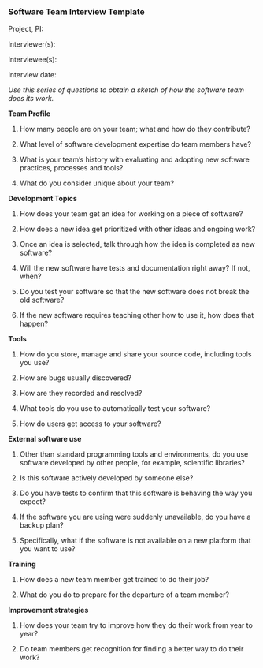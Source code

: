 ### **Software Team Interview Template**

Project, PI:

Interviewer(s):

Interviewee(s):

Interview date:

*Use this series of questions to obtain a sketch of how the software team does its work.*

**Team Profile**

1. How many people are on your team; what and how do they contribute?

2. What level of software development expertise do team members have?

3. What is your team’s history with evaluating and adopting new software practices, processes and tools?

4. What do you consider unique about your team?

**Development Topics**

1. How does your team get an idea for working on a piece of software?

2. How does a new idea get prioritized with other ideas and ongoing work?

3. Once an idea is selected, talk through how the idea is completed as new software?

4. Will the new software have tests and documentation right away? If not, when?

5. Do you test your software so that the new software does not break the old software?

6. If the new software requires teaching other how to use it, how does that happen?

**Tools**

1. How do you store, manage and share your source code, including tools you use?

2. How are bugs usually discovered?

3. How are they recorded and resolved?

4. What tools do you use to automatically test your software?

5. How do users get access to your software?

**External software use**

1. Other than standard programming tools and environments, do you use software developed by other people, for example, scientific libraries?

2. Is this software actively developed by someone else?

3. Do you have tests to confirm that this software is behaving the way you expect?

4. If the software you are using were suddenly unavailable, do you have a backup plan? 

5. Specifically, what if the software is not available on a new platform that you want to use?

**Training**

1. How does a new team member get trained to do their job?

2. What do you do to prepare for the departure of a team member?

**Improvement strategies**

1. How does your team try to improve how they do their work from year to year?

2. Do team members get recognition for finding a better way to do their work?

